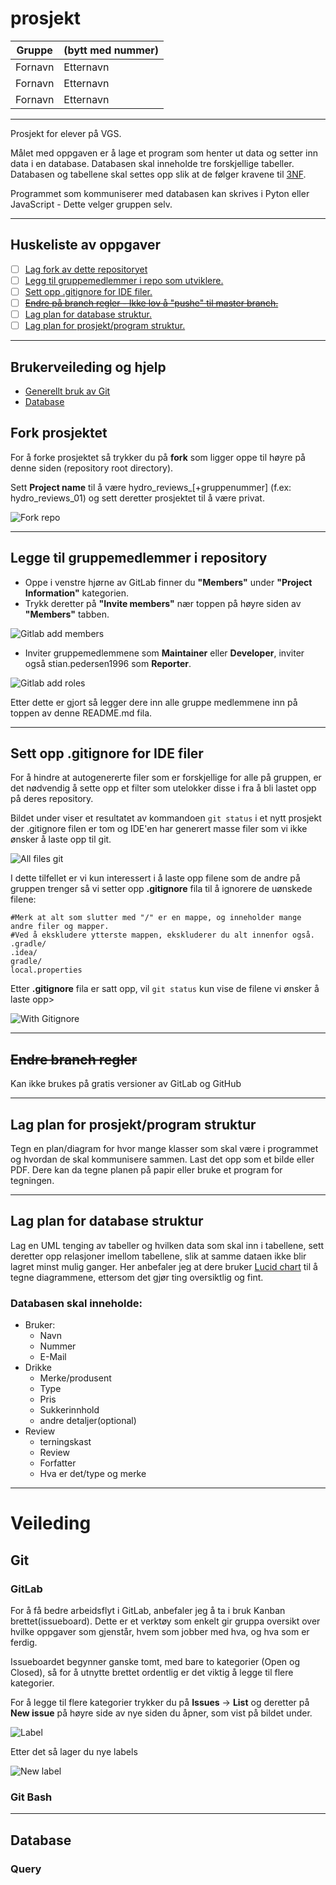 # prosjekt


| Gruppe | (bytt med nummer) |
| ------ | -------- |
| Fornavn | Etternavn |
| Fornavn | Etternavn |
| Fornavn | Etternavn |

---

Prosjekt for elever på VGS.

Målet med oppgaven er å lage et program som henter ut data og setter inn data i en database.
Databasen skal inneholde tre forskjellige tabeller. Databasen og tabellene skal settes opp slik at de følger kravene til [3NF](https://en.wikipedia.org/wiki/Third_normal_form).

Programmet som kommuniserer med databasen kan skrives i Pyton eller JavaScript - Dette velger gruppen selv.

---

## **Huskeliste av oppgaver**

- [ ] [Lag fork av dette repositoryet](/README.md#fork-prosjekt)
- [ ] [Legg til gruppemedlemmer i repo som utviklere.](/README.md#legge-til-gruppemedlemmer-i-repository)
- [ ] [Sett opp .gitignore for IDE filer.](/README.md#sett-opp-.gitignore-for-IDE-filer)
- [ ] [~~Endre på branch regler - Ikke lov å "pushe" til master branch.~~](/README.md#endre-branch-regler)
- [ ] [Lag plan for database struktur.](/README.md#lag-plan-for-database-struktur)
- [ ] [Lag plan for prosjekt/program struktur.](/README.md#lag-plan-for-prosjekt/programm-struktur)

---

## Brukerveileding og hjelp

- [Generellt bruk av Git]()
- [Database]()


## Fork prosjektet

For å forke prosjektet så trykker du på **fork** som ligger oppe til høyre på denne siden (repository root directory).

Sett **Project name** til å være hydro_reviews_[+gruppenummer] (f.ex: hydro_reviews_01) og sett deretter prosjektet til å være privat.

![Fork repo](Images/fork-project.png)

---

## Legge til gruppemedlemmer i repository 
- Oppe i venstre hjørne av GitLab finner du **"Members"** under **"Project Information"** kategorien.
- Trykk deretter på **"Invite members"** nær toppen på høyre siden av **"Members"** tabben.

![Gitlab add members](Images/gitlab-add-members.png)

- Inviter gruppemedlemmene som **Maintainer** eller **Developer**, inviter også stian.pedersen1996 som **Reporter**.

![Gitlab add roles](Images/gitlab-member-roles.png)

Etter dette er gjort så legger dere inn alle gruppe medlemmene inn på toppen av denne README.md fila.

---

## Sett opp .gitignore for IDE filer

For å hindre at autogenererte filer som er forskjellige for alle på gruppen, er det nødvendig å sette opp et filter som utelokker disse i fra å bli lastet opp på deres repository.

Bildet under viser et resultatet av kommandoen `git status` i et nytt prosjekt der .gitignore filen er tom og IDE'en har generert masse filer som vi ikke ønsker å laste opp til git.

![All files git](/Images/all-files-git.png)

I dette tilfellet er vi kun interessert i å laste opp filene som de andre på gruppen trenger så vi setter opp **.gitignore** fila til å ignorere de uønskede filene:
```.gitignore
#Merk at alt som slutter med "/" er en mappe, og inneholder mange andre filer og mapper.
#Ved å ekskludere ytterste mappen, ekskluderer du alt innenfor også.
.gradle/
.idea/
gradle/
local.properties
```

Etter **.gitignore** fila er satt opp, vil `git status` kun vise de filene vi ønsker å laste opp>

![With Gitignore](Images/files-with-gitignore.png)

---

## ~~Endre branch regler~~

Kan ikke brukes på gratis versioner av GitLab og GitHub 

---

## Lag plan for prosjekt/program struktur

Tegn en plan/diagram for hvor mange klasser som skal være i programmet og hvordan de skal kommunisere sammen.
Last det opp som et bilde eller PDF. Dere kan da tegne planen på papir eller bruke et program for tegningen. 

---

## Lag plan for database struktur

Lag en UML tenging av tabeller og hvilken data som skal inn i tabellene, sett deretter opp relasjoner imellom tabellene, slik at samme dataen ikke blir lagret minst mulig ganger. 
Her anbefaler jeg at dere bruker [Lucid chart](https://www.lucidchart.com/pages/) til å tegne diagrammene, ettersom det gjør ting oversiktlig og fint.

### Databasen skal inneholde:
 - Bruker: 
    - Navn
    - Nummer
    - E-Mail
 - Drikke
    - Merke/produsent
    - Type
    - Pris
    - Sukkerinnhold
    - andre detaljer(optional)
  - Review
    - terningskast
    - Review
    - Forfatter
    - Hva er det/type og merke

---

# Veileding

## Git

### GitLab

For å få bedre arbeidsflyt i GitLab, anbefaler jeg å ta i bruk Kanban brettet(issueboard). Dette er et verktøy som enkelt gir gruppa oversikt over hvilke oppgaver som gjenstår, hvem som jobber med hva, og hva som er ferdig.

Issueboardet begynner ganske tomt, med bare to kategorier (Open og Closed), så for å utnytte brettet ordentlig er det viktig å legge til flere kategorier.

For å legge til flere kategorier trykker du på **Issues** -> **List** og deretter på **New issue** på høyre side av nye siden du åpner, som vist på bildet under.

![Label](Images/git-list-new-issue.png)

Etter det så lager du nye labels 

![New label](Images/create-new-label.png)

### Git Bash

---

## Database

### Query
